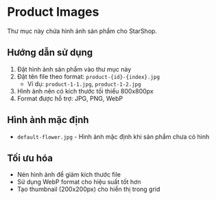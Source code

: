 # Product Images

Thư mục này chứa hình ảnh sản phẩm cho StarShop.

## Hướng dẫn sử dụng

1. Đặt hình ảnh sản phẩm vào thư mục này
2. Đặt tên file theo format: `product-{id}-{index}.jpg`
   - Ví dụ: `product-1-1.jpg`, `product-1-2.jpg`
3. Hình ảnh nên có kích thước tối thiểu 800x800px
4. Format được hỗ trợ: JPG, PNG, WebP

## Hình ảnh mặc định

- `default-flower.jpg` - Hình ảnh mặc định khi sản phẩm chưa có hình

## Tối ưu hóa

- Nén hình ảnh để giảm kích thước file
- Sử dụng WebP format cho hiệu suất tốt hơn
- Tạo thumbnail (200x200px) cho hiển thị trong grid
